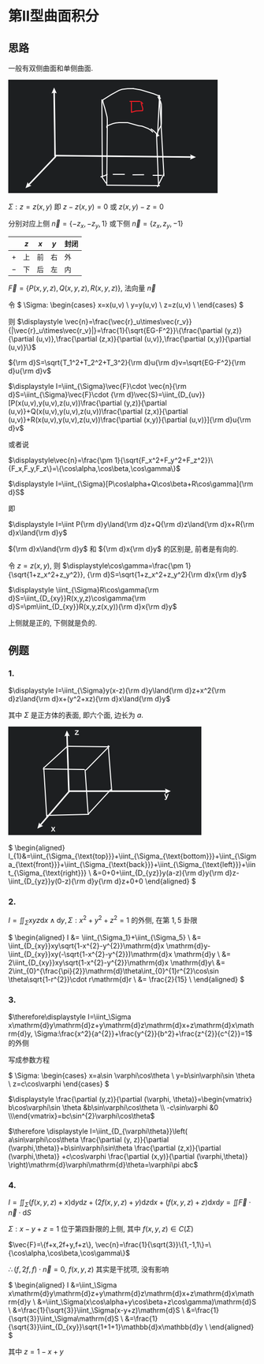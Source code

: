 # 第Ⅱ型曲面积分

## 思路

一般有双侧曲面和单侧曲面.

![](images/2021-04-25-09-47-37.png)

$\Sigma: z=z(x,y)$ 即 $z-z(x,y)=0$ 或 $z(x,y)-z=0$

分别对应上侧 $\vec{n}=\{-z_x,-z_y,1\}$ 或下侧 $\vec{n}=\{z_x,z_y,-1\}$

|     | $z$ | $x$ | $y$ | 封闭 |
| --- | --- | --- | --- | ---- |
| $+$ | 上  | 前  | 右  | 外   |
| $-$ | 下  | 后  | 左  | 内   |

$\vec{F}=\{P(x,y,z),Q(x,y,z),R(x,y,z)\}$, 法向量 $\vec{n}$

令 $
\Sigma:
\begin{cases}
x=x(u,v) \\
y=y(u,v) \\
z=z(u,v) \\
\end{cases}
$

则 $\displaystyle \vec{n}=\frac{\vec{r}_u\times\vec{r_v}}{|\vec{r}_u\times\vec{r_v}|}=\frac{1}{\sqrt{EG-F^2}}\{\frac{\partial (y,z)}{\partial (u,v)},\frac{\partial (z,x)}{\partial (u,v)},\frac{\partial (x,y)}{\partial (u,v)}\}$

${\rm d}S=\sqrt{T_1^2+T_2^2+T_3^2}{\rm d}u{\rm d}v=\sqrt{EG-F^2}{\rm d}u{\rm d}v$

$\displaystyle I=\iint_{\Sigma}\vec{F}\cdot \vec{n}{\rm d}S=\iint_{\Sigma}\vec{F}\cdot {\rm d}\vec{S}=\iint_{D_{uv}}[P(x(u,v),y(u,v),z(u,v))\frac{\partial (y,z)}{\partial (u,v)}+Q(x(u,v),y(u,v),z(u,v))\frac{\partial (z,x)}{\partial (u,v)}+R(x(u,v),y(u,v),z(u,v))\frac{\partial (x,y)}{\partial (u,v)}]{\rm d}u{\rm d}v$

或者说

$\displaystyle\vec{n}=\frac{\pm 1}{\sqrt{F_x^2+F_y^2+F_z^2}}\{F_x,F_y,F_z\}=\{\cos\alpha,\cos\beta,\cos\gamma\}$

$\displaystyle I=\iint_{\Sigma}[P\cos\alpha+Q\cos\beta+R\cos\gamma]{\rm d}S$

即

$\displaystyle I=\iint P{\rm d}y\land{\rm d}z+Q{\rm d}z\land{\rm d}x+R{\rm d}x\land{\rm d}y$

${\rm d}x\land{\rm d}y$ 和 ${\rm d}x{\rm d}y$ 的区别是, 前者是有向的.

令 $z=z(x,y)$, 则 $\displaystyle\cos\gamma=\frac{\pm 1}{\sqrt{1+z_x^2+z_y^2}}, {\rm d}S=\sqrt{1+z_x^2+z_y^2}{\rm d}x{\rm d}y$

$\displaystyle \iint_{\Sigma}R\cos\gamma{\rm d}S=\iint_{D_{xy}}R(x,y,z)\cos\gamma{\rm d}S=\pm\iint_{D_{xy}}R(x,y,z(x,y)){\rm d}x{\rm d}y$

上侧就是正的, 下侧就是负的.


## 例题

### 1.

$\displaystyle I=\iint_{\Sigma}y(x-z){\rm d}y\land{\rm d}z+x^2{\rm d}z\land{\rm d}x+(y^2+xz){\rm d}x\land{\rm d}y$

其中 $\Sigma$ 是正方体的表面, 即六个面, 边长为 $a$.

![](images/2021-05-07-09-46-41.png)

$
\begin{aligned}
I_{1}&=\iint_{\Sigma_{\text{top}}}+\iint_{\Sigma_{\text{bottom}}}+\iint_{\Sigma_{\text{front}}}+\iint_{\Sigma_{\text{back}}}+\iint_{\Sigma_{\text{left}}}+\iint_{\Sigma_{\text{right}}} \\
&=0+0+\iint_{D_{yz}}y(a-z){\rm d}y{\rm d}z-\iint_{D_{yz}}y(0-z){\rm d}y{\rm d}z+0+0
\end{aligned}
$

### 2.

$\displaystyle I=\iint_\Sigma xyz\mathrm{d}x\land \mathrm{d}y, \Sigma: x^{2}+y^{2}+z^{2}=1$ 的外侧, 在第 $1,5$ 卦限

$
\begin{aligned}
I   &= \iint_{\Sigma_1}+\iint_{\Sigma_5} \\
    &= \iint_{D_{xy}}xy\sqrt{1-x^{2}-y^{2}}\mathrm{d}x \mathrm{d}y-\iint_{D_{xy}}xy(-\sqrt{1-x^{2}-y^{2}})\mathrm{d}x \mathrm{d}y \\
    &= 2\iint_{D_{xy}}xy\sqrt{1-x^{2}-y^{2}}\mathrm{d}x \mathrm{d}y\\
    &= 2\int_{0}^{\frac{\pi}{2}}\mathrm{d}\theta\int_{0}^{1}r^{2}\cos\sin \theta\sqrt{1-r^{2}}\cdot r\mathrm{d}r \\
    &= \frac{2}{15} \\
\end{aligned}
$

### 3.

$\therefore\displaystyle I=\iint_\Sigma x\mathrm{d}y\mathrm{d}z+y\mathrm{d}z\mathrm{d}x+z\mathrm{d}x\mathrm{d}y, \Sigma:\frac{x^2}{a^{2}}+\frac{y^{2}}{b^2}+\frac{z^{2}}{c^{2}}=1$ 的外侧

写成参数方程

$
\Sigma:
\begin{cases}
    x=a\sin \varphi\cos\theta  \\
    y=b\sin\varphi\sin \theta \\
    z=c\cos\varphi
\end{cases}
$

$\displaystyle \frac{\partial (y,z)}{\partial (\varphi, \theta)}=\begin{vmatrix}	b\cos\varphi\sin \theta &b\sin\varphi\cos\theta \\	-c\sin\varphi &0 \\\end{vmatrix}=bc\sin^{2}\varphi\cos\theta$

$\therefore \displaystyle I=\iint_{D_{\varphi\theta}}\left( a\sin\varphi\cos\theta \frac{\partial (y, z)}{\partial (\varphi,\theta)}+b\sin\varphi\sin\theta \frac{\partial (z,x)}{\partial (\varphi,\theta)} +c\cos\varphi \frac{\partial (x,y)}{\partial (\varphi,\theta)}  \right)\mathrm{d}\varphi\mathrm{d}\theta=\varphi\pi abc$

### 4.

$\displaystyle I=\iint_\Sigma(f(x,y,z)+x)\mathrm{d}y\mathrm{d}z+(2f(x,y,z)+y)\mathrm{d}z\mathrm{d}x+(f(x,y,z)+z)\mathrm{d}x\mathrm{d}y=\iint \vec{F}\cdot \vec{n}\cdot \mathrm{d}S$

$\displaystyle \Sigma: x-y+z=1$ 位于第四卦限的上侧, 其中 $f(x,y,z)\in C(\Sigma)$

$\vec{F}=\{f+x,2f+y,f+z\}, \vec{n}=\frac{1}{\sqrt{3}}\{1,-1,1\}=\{\cos\alpha,\cos\beta,\cos\gamma\}$

$\therefore \displaystyle (f,2f,f)\cdot \vec{n}=0$, $f(x,y,z)$ 其实是干扰项, 没有影响

$
\begin{aligned}
I   &=\iint_\Sigma x\mathrm{d}y\mathrm{d}z+y\mathrm{d}z\mathrm{d}x+z\mathrm{d}x\mathrm{d}y \\
    &=\iint_\Sigma(x\cos\alpha+y\cos\beta+z\cos\gamma)\mathrm{d}S \\
    &=\frac{1}{\sqrt{3}}\iint_\Sigma(x-y+z)\mathrm{d}S \\
    &=\frac{1}{\sqrt{3}}\iint_\Sigma\mathrm{d}S \\
    &=\frac{1}{\sqrt{3}}\iint_{D_{xy}}\sqrt{1+1+1}\mathbb{d}x\mathbb{d}y \\
\end{aligned}
$

其中 $z=1-x+y$
